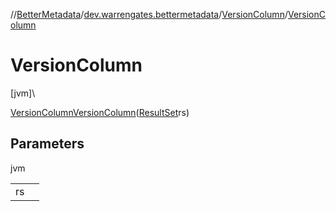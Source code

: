 //[BetterMetadata](../../../index.md)/[dev.warrengates.bettermetadata](../index.md)/[VersionColumn](index.md)/[VersionColumn](-version-column.md)

# VersionColumn

[jvm]\

[VersionColumn](index.md)[VersionColumn](-version-column.md)([ResultSet](https://docs.oracle.com/javase/8/docs/api/java/sql/ResultSet.html)rs)

## Parameters

jvm

| | |
|---|---|
| rs |  |
